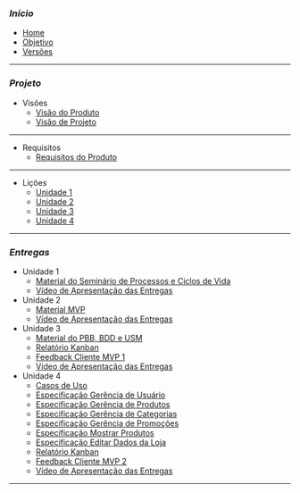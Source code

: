 ### _**Início**_

- [Home](README.md)
- [Objetivo](pages/objetivo.md)
- [Versões](pages/Versoes.md)

---

### _**Projeto**_

- Visões
  - [Visão do Produto](pages/VisaoProd.md)
  - [Visão de Projeto](pages/VisaoProj.md)

---

- Requisitos
  - [Requisitos do Produto](pages/RequisitosProd.md)

---

- Lições
  - [Unidade 1](pages/Licoes.md)
  - [Unidade 2](pages/Licoes2.md)
  - [Unidade 3](pages/Licoes3.md)
  - [Unidade 4](pages/Licoes4.md)

---

### _**Entregas**_

- Unidade 1
  - [Material do Seminário de Processos e Ciclos de Vida](pages/SlidesSeminario.md)
  - [Vídeo de Apresentação das Entregas](pages/VideoEntrega.md)
- Unidade 2
  - [Material MVP](pages/QuadroRequisitos.md)
  - [Vídeo de Apresentação das Entregas](pages/VideoEntrega2.md)
- Unidade 3
  - [Material do PBB, BDD e USM](pages/PBB_USM.md)
  - [Relatório Kanban](pages/PrintsKanban.md)
  - [Feedback Cliente MVP 1](pages/VideoClienteUnidade3.md)
  - [Vídeo de Apresentação das Entregas](pages/VideoEntrega3.md)
- Unidade 4
  - [Casos de Uso](pages/Casos_Uso.md)
  - [Especificação Gerência de Usuário](pages/EspecificacaoUC/Esp1.md)
  - [Especificação Gerência de Produtos](pages/EspecificacaoUC/Esp2.md)
  - [Especificação Gerência de Categorias](pages/EspecificacaoUC/Esp3.md)
  - [Especificação Gerência de Promoções](pages/EspecificacaoUC/Esp4.md)
  - [Especificação Mostrar Produtos](pages/EspecificacaoUC/Esp5.md)
  - [Especificação Editar Dados da Loja](pages/EspecificacaoUC/Esp6.md)
  - [Relatório Kanban](pages/PrintsKanbanUnidade4.md)
  - [Feedback Cliente MVP 2](pages/VideoClienteUnidade4.md)
  - [Vídeo de Apresentação das Entregas](pages/VideoEntrega4.md)

---
